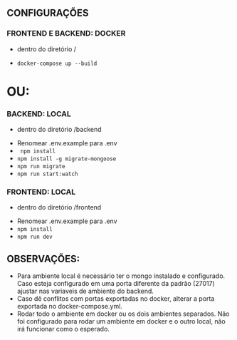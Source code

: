 ## CONFIGURAÇÕES

### FRONTEND E BACKEND: DOCKER

- dentro do diretório /

* <code>docker-compose up --build</code>

# OU:

### BACKEND: LOCAL

- dentro do diretório /backend

* Renomear .env.example para .env
* <code> npm install </code>
* <code>npm install -g migrate-mongoose</code>
* <code>npm run migrate</code>
* <code>npm run start:watch</code>

### FRONTEND: LOCAL

- dentro do diretório /frontend

* Renomear .env.example para .env
* <code>npm install</code>
* <code>npm run dev</code>

## OBSERVAÇÕES:
- Para ambiente local é necessário ter o mongo instalado e configurado. Caso esteja configurado em uma porta diferente da padrão (27017) ajustar nas variaveis de ambiente do backend.
- Caso dê conflitos com portas exportadas no docker, alterar a porta exportada no docker-compose.yml.
- Rodar todo o ambiente em docker ou os dois ambientes separados. Não foi configurado para rodar um ambiente em docker e o outro local, não irá funcionar como o esperado.

